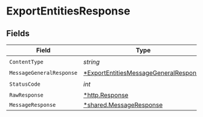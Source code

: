 # ExportEntitiesResponse


## Fields

| Field                                                                                                    | Type                                                                                                     | Required                                                                                                 | Description                                                                                              |
| -------------------------------------------------------------------------------------------------------- | -------------------------------------------------------------------------------------------------------- | -------------------------------------------------------------------------------------------------------- | -------------------------------------------------------------------------------------------------------- |
| `ContentType`                                                                                            | *string*                                                                                                 | :heavy_check_mark:                                                                                       | N/A                                                                                                      |
| `MessageGeneralResponse`                                                                                 | [*ExportEntitiesMessageGeneralResponse](../../models/operations/exportentitiesmessagegeneralresponse.md) | :heavy_minus_sign:                                                                                       | OK                                                                                                       |
| `StatusCode`                                                                                             | *int*                                                                                                    | :heavy_check_mark:                                                                                       | N/A                                                                                                      |
| `RawResponse`                                                                                            | [*http.Response](https://pkg.go.dev/net/http#Response)                                                   | :heavy_minus_sign:                                                                                       | N/A                                                                                                      |
| `MessageResponse`                                                                                        | [*shared.MessageResponse](../../models/shared/messageresponse.md)                                        | :heavy_minus_sign:                                                                                       | OK                                                                                                       |